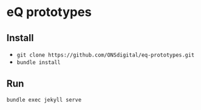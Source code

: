 # eQ prototypes


## Install
- `git clone https://github.com/ONSdigital/eq-prototypes.git`
- `bundle install`

## Run

`bundle exec jekyll serve`
